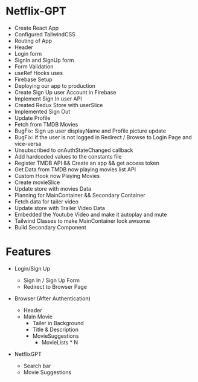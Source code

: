 # Netflix-GPT

- Create React App
- Configured TailwindCSS
- Routing of App
- Header
- Login form
- SignIn and SignUp form
- Form Validation
- useRef Hooks uses
- Firebase Setup
- Deploying our app to production
- Create Sign Up user Account in Firebase
- Implement Sign In user API
- Created Redux Store with userSlice 
- Implemented Sign Out
- Update Profile
- Fetch from TMDB Movies
- BugFix: Sign up user displayName and Profile picture update
- BugFix: if the user is not logged in Redirect / Browse to Login Page and vice-versa
- Unsubscribed to onAuthStateChanged callback
- Add hardcoded values to the constants file
- Register TMDB API && Create an app && get access token
- Get Data from TMDB now playing movies list API
- Custom Hook now Playing Movies
- Create movieSlice 
- Update store with movies Data
- Planning for MainContainer && Secondary Container
- Fetch data for tailer video
- Update store with Trailer Video Data
- Embedded the Youtube Video and make it autoplay and mute
- Tailwind Classes to make MainContainer look awsome
- Build Secondary Component





# Features

- Login/Sign Up

  - Sign In / Sign Up Form
  - Redirect to Browser Page

- Browser (After Authentication)

  - Header
  - Main Movie
    - Tailer in Background
    - Title & Description
    - MovieSuggestions
      - MovieLists \* N

- NetflixGPT
  - Search bar
  - Movie Suggestions
